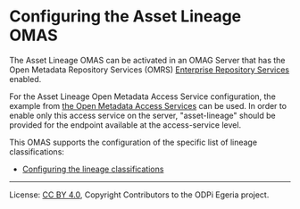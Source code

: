 <!-- SPDX-License-Identifier: CC-BY-4.0 -->
<!-- Copyright Contributors to the ODPi Egeria project. -->


# Configuring the Asset Lineage OMAS


The Asset Lineage OMAS can be activated in an OMAG Server that has the Open Metadata Repository Services (OMRS)
[Enterprise Repository Services](../../../../../repository-services/docs/subsystem-descriptions/enterprise-repository-services.md)
enabled.

For the Asset Lineage Open Metadata Access Service configuration, the example from [the Open Metadata Access Services](../../../../../admin-services/docs/user/configuring-the-access-services.md)
can be used. In order to enable only this access service on the server, "asset-lineage" should be provided for the endpoint available at the access-service level.

This OMAS supports the configuration of the specific list of lineage classifications:

* [Configuring the lineage classifications](configuring-the-lineage-classifications.md)

----
License: [CC BY 4.0](https://creativecommons.org/licenses/by/4.0/),
Copyright Contributors to the ODPi Egeria project.